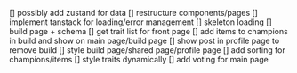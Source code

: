 [] possibly add zustand for data
[] restructure components/pages
[] implement tanstack for loading/error management
[] skeleton loading
[] build page + schema
[] get trait list for front page
[] add items to champions in build and show on main page/build page
[] show post in profile page to remove build
[] style build page/shared page/profile page
[] add sorting for champions/items
[] style traits dynamically
[] add voting for main page
